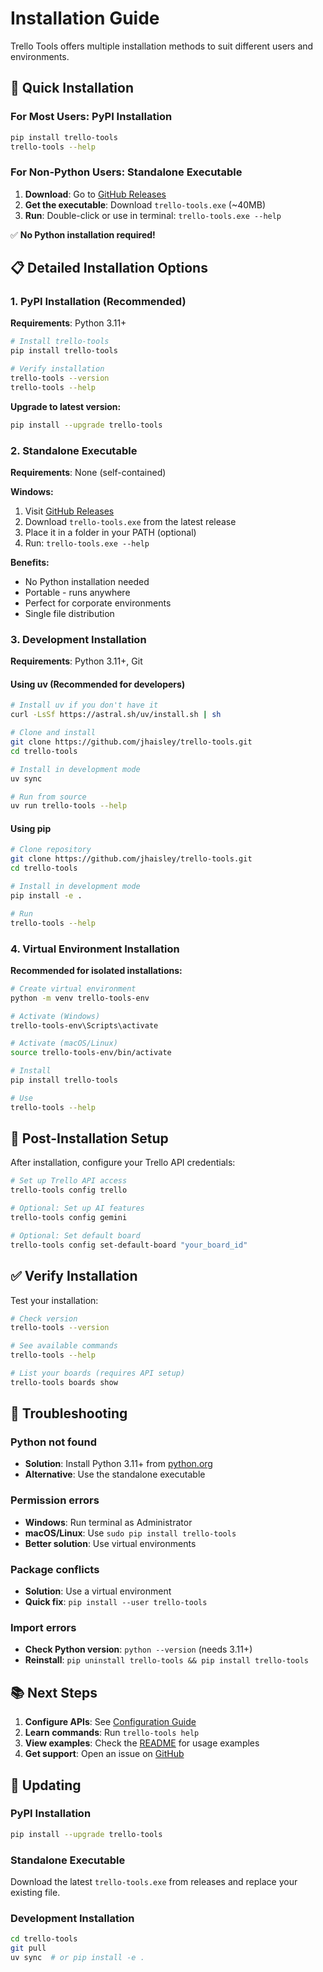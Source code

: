 # Installation Guide

Trello Tools offers multiple installation methods to suit different users and environments.

## 🚀 Quick Installation

### For Most Users: PyPI Installation

```bash
pip install trello-tools
trello-tools --help
```

### For Non-Python Users: Standalone Executable

1. **Download**: Go to [GitHub Releases](https://github.com/jhaisley/trello-tools/releases)
2. **Get the executable**: Download `trello-tools.exe` (~40MB)
3. **Run**: Double-click or use in terminal: `trello-tools.exe --help`

✅ **No Python installation required!**

## 📋 Detailed Installation Options

### 1. PyPI Installation (Recommended)

**Requirements**: Python 3.11+

```bash
# Install trello-tools
pip install trello-tools

# Verify installation
trello-tools --version
trello-tools --help
```

**Upgrade to latest version:**

```bash
pip install --upgrade trello-tools
```

### 2. Standalone Executable

**Requirements**: None (self-contained)

**Windows:**

1. Visit [GitHub Releases](https://github.com/jhaisley/trello-tools/releases)
2. Download `trello-tools.exe` from the latest release
3. Place it in a folder in your PATH (optional)
4. Run: `trello-tools.exe --help`

**Benefits:**

- No Python installation needed
- Portable - runs anywhere
- Perfect for corporate environments
- Single file distribution

### 3. Development Installation

**Requirements**: Python 3.11+, Git

#### Using uv (Recommended for developers)

```bash
# Install uv if you don't have it
curl -LsSf https://astral.sh/uv/install.sh | sh

# Clone and install
git clone https://github.com/jhaisley/trello-tools.git
cd trello-tools

# Install in development mode
uv sync

# Run from source
uv run trello-tools --help
```

#### Using pip

```bash
# Clone repository
git clone https://github.com/jhaisley/trello-tools.git
cd trello-tools

# Install in development mode
pip install -e .

# Run
trello-tools --help
```

### 4. Virtual Environment Installation

**Recommended for isolated installations:**

```bash
# Create virtual environment
python -m venv trello-tools-env

# Activate (Windows)
trello-tools-env\Scripts\activate

# Activate (macOS/Linux)
source trello-tools-env/bin/activate

# Install
pip install trello-tools

# Use
trello-tools --help
```

## 🔧 Post-Installation Setup

After installation, configure your Trello API credentials:

```bash
# Set up Trello API access
trello-tools config trello

# Optional: Set up AI features
trello-tools config gemini

# Optional: Set default board
trello-tools config set-default-board "your_board_id"
```

## ✅ Verify Installation

Test your installation:

```bash
# Check version
trello-tools --version

# See available commands
trello-tools --help

# List your boards (requires API setup)
trello-tools boards show
```

## 🔧 Troubleshooting

### Python not found

- **Solution**: Install Python 3.11+ from [python.org](https://python.org)
- **Alternative**: Use the standalone executable

### Permission errors

- **Windows**: Run terminal as Administrator
- **macOS/Linux**: Use `sudo pip install trello-tools`
- **Better solution**: Use virtual environments

### Package conflicts

- **Solution**: Use a virtual environment
- **Quick fix**: `pip install --user trello-tools`

### Import errors

- **Check Python version**: `python --version` (needs 3.11+)
- **Reinstall**: `pip uninstall trello-tools && pip install trello-tools`

## 📚 Next Steps

1. **Configure APIs**: See [Configuration Guide](README.md#configuration)
2. **Learn commands**: Run `trello-tools help`
3. **View examples**: Check the [README](README.md) for usage examples
4. **Get support**: Open an issue on [GitHub](https://github.com/jhaisley/trello-tools/issues)

## 🔄 Updating

### PyPI Installation

```bash
pip install --upgrade trello-tools
```

### Standalone Executable

Download the latest `trello-tools.exe` from releases and replace your existing file.

### Development Installation

```bash
cd trello-tools
git pull
uv sync  # or pip install -e .
```
